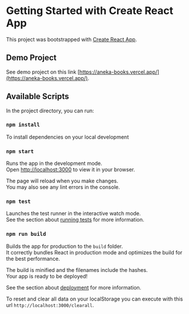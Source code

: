 # Getting Started with Create React App

This project was bootstrapped with [Create React App](https://github.com/facebook/create-react-app).

## Demo Project
See demo project on this link [https://aneka-books.vercel.app/](https://aneka-books.vercel.app/).

## Available Scripts

In the project directory, you can run:

### `npm install`

To install dependencies on your local development
### `npm start`

Runs the app in the development mode.\
Open [http://localhost:3000](http://localhost:3000) to view it in your browser.

The page will reload when you make changes.\
You may also see any lint errors in the console.

### `npm test`

Launches the test runner in the interactive watch mode.\
See the section about [running tests](https://facebook.github.io/create-react-app/docs/running-tests) for more information.

### `npm run build`

Builds the app for production to the `build` folder.\
It correctly bundles React in production mode and optimizes the build for the best performance.

The build is minified and the filenames include the hashes.\
Your app is ready to be deployed!

See the section about [deployment](https://facebook.github.io/create-react-app/docs/deployment) for more information.

To reset and clear all data on your localStorage you can execute with this url `http://localhost:3000/clearall`.
